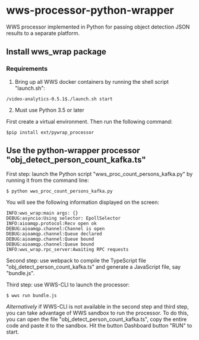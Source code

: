 # wws-processor-python-wrapper

WWS processor implemented in Python for passing object detection JSON results to a separate platform.

## Install wws_wrap package
### Requirements
1. Bring up all WWS docker containers by running the shell script "launch.sh":
```
/video-analytics-0.5.1$./launch.sh start
```
2. Must use Python 3.5 or later

First create a virtual environment. Then run the following command:
```
$pip install ext/pywrap_processor
```
## Use the python-wrapper processor "obj_detect_person_count_kafka.ts"

First step: launch the Python script "wws_proc_count_persons_kafka.py" by running it from the command line:
```
$ python wws_proc_count_persons_kafka.py
```
You will see the following information displayed on the screen:
```
INFO:wws_wrap:main args: {}
DEBUG:asyncio:Using selector: EpollSelector
INFO:aioamqp.protocol:Recv open ok
DEBUG:aioamqp.channel:Channel is open
DEBUG:aioamqp.channel:Queue declared
DEBUG:aioamqp.channel:Queue bound
DEBUG:aioamqp.channel:Queue bound
INFO:wws_wrap.rpc_server:Awaiting RPC requests
```
Second step: use webpack to compile the TypeScript file "obj_detect_person_count_kafka.ts" and generate a JavaScript file, say "bundle.js". 

Third step: use WWS-CLI to launch the processor:
```
$ wws run bundle.js
```
*Alternatively* if WWS-CLI is not available in the second step and third step, you can take advantage of WWS sandbox to run the processor. To do this, you can open the file "obj_detect_person_count_kafka.ts", copy the entire code and paste it to the sandbox. Hit the button Dashboard button "RUN" to start.